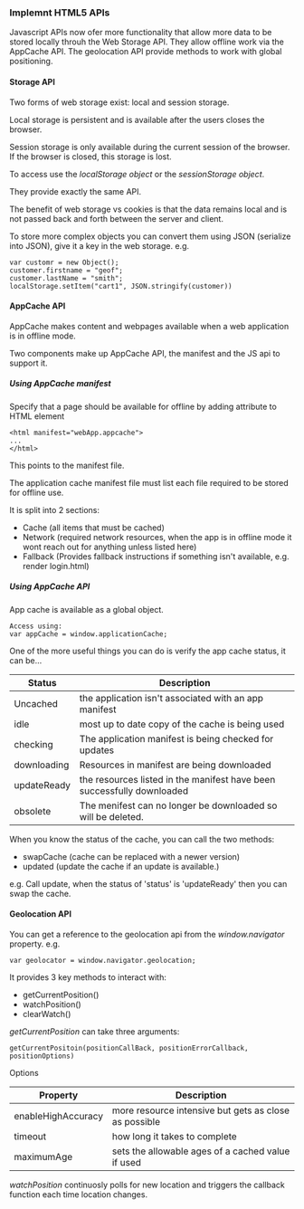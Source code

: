 ### Implemnt HTML5 APIs

Javascript APIs now ofer more functionality that allow more data to be stored locally throuh the Web Storage API.
They allow offline work via the AppCache API.
The geolocation API provide methods to work with global positioning.

#### Storage API

Two forms of web storage exist: local and session storage.

Local storage is persistent and is available after the users closes the browser.

Session storage is only available during the current session of the browser. If the browser is closed, this storage is lost.

To access use the *localStorage object* or the *sessionStorage object*.

They provide exactly the same API. 

The benefit of web storage vs cookies is that the data remains local and is not passed back and forth between the server and client.

To store more complex objects you can convert them using JSON (serialize into JSON), give it a key in the web storage.
e.g.

```
var customr = new Object();
customer.firstname = "geof";
customer.lastName = "smith";
localStorage.setItem("cart1", JSON.stringify(customer))
```

#### AppCache API

AppCache makes content and webpages available when a web application is in offline mode.

Two components make up AppCache API, the manifest and the JS api to support it.

##### Using AppCache manifest

Specify that a page should be available for offline by adding attribute to HTML element

```
<html manifest="webApp.appcache">
...
</html>
```

This points to the manifest file.

The application cache manifest file must list each file required to be stored for offline use.

It is split into 2 sections:

 - Cache (all items that must be cached)
 - Network (required network resources, when the app is in offline mode it wont reach out for anything unless listed here)
 - Fallback (Provides fallback instructions if something isn't available, e.g. render login.html)
 
 ##### Using AppCache API
 
 App cache is available as a global object.
 
 ```
 Access using:
 var appCache = window.applicationCache;
 ```
 
 One of the more useful things you can do is verify the app cache status, it can be...
 
 | Status | Description |
 | ------------- | ------------- |
 | Uncached | the application isn't associated with an app manifest |
 | idle | most up to date copy of the cache is being used  |
 | checking | The application manifest is being checked for updates |
 | downloading | Resources in manifest are being downloaded |
 | updateReady | the resources listed in the manifest have been successfully downloaded |
 | obsolete | The menifest can no longer be downloaded so will be deleted. |
 
 When you know the status of the cache, you can call the two methods:
  
  - swapCache (cache can be replaced with a newer version)
  - updated (update the cache if an update is available.)
  
e.g. Call update, when the status of 'status' is 'updateReady' then you can swap the cache.


#### Geolocation API

You can get a reference to the geolocation api from the *window.navigator* property.
e.g.

```
var geolocator = window.navigator.geolocation;
```

It provides 3 key methods to interact with:
 
 - getCurrentPosition()
 - watchPosition()
 - clearWatch()
 
*getCurrentPosition* can take three arguments:

```
getCurrentPositoin(positionCallBack, positionErrorCallback, positionOptions)
```

Options

| Property | Description |
| ------------- | ------------- |
| enableHighAccuracy | more resource intensive but gets as close as possible |
| timeout | how long it takes to complete  |
| maximumAge | sets the allowable ages of a cached value if used |
  

*watchPosition* continuosly polls for new location and triggers the callback function each time location changes.